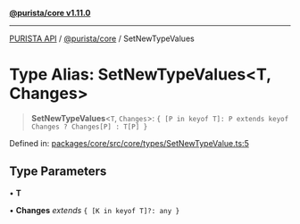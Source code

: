 [**@purista/core v1.11.0**](../README.md)

***

[PURISTA API](../../../packages.md) / [@purista/core](../README.md) / SetNewTypeValues

# Type Alias: SetNewTypeValues\<T, Changes\>

> **SetNewTypeValues**\<`T`, `Changes`\>: `{ [P in keyof T]: P extends keyof Changes ? Changes[P] : T[P] }`

Defined in: [packages/core/src/core/types/SetNewTypeValue.ts:5](https://github.com/puristajs/purista/blob/master/packages/core/src/core/types/SetNewTypeValue.ts#L5)

## Type Parameters

• **T**

• **Changes** *extends* `{ [K in keyof T]?: any }`
